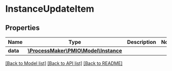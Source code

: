 # InstanceUpdateItem

## Properties
Name | Type | Description | Notes
------------ | ------------- | ------------- | -------------
**data** | [**\ProcessMaker\PMIO\Model\Instance**](Instance.md) |  | 

[[Back to Model list]](../README.md#documentation-for-models) [[Back to API list]](../README.md#documentation-for-api-endpoints) [[Back to README]](../README.md)


